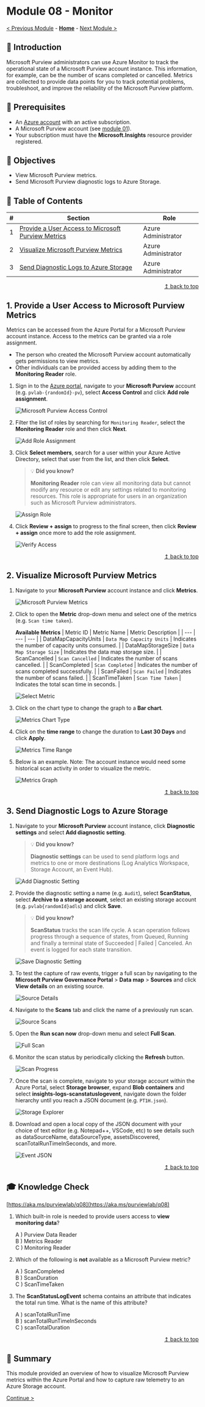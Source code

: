 # Module 08 - Monitor

[< Previous Module](../challenge2/module07.md) - **[Home](../README.md)** - [Next Module >](../challenge2/module016.md)

## :loudspeaker: Introduction

Microsoft Purview administrators can use Azure Monitor to track the operational state of a Microsoft Purview account instance. This information, for example, can be the number of scans completed or cancelled. Metrics are collected to provide data points for you to track potential problems, troubleshoot, and improve the reliability of the Microsoft Purview platform.

## :thinking: Prerequisites

- An [Azure account](https://azure.microsoft.com/free/) with an active subscription.
- A Microsoft Purview account (see [module 01](../challenge1/module01.md)).
- Your subscription must have the **Microsoft.Insights** resource provider registered.

## :dart: Objectives

- View Microsoft Purview metrics.
- Send Microsoft Purview diagnostic logs to Azure Storage.

## :bookmark_tabs: Table of Contents

| #   | Section                                                                                                     | Role                |
| --- | ----------------------------------------------------------------------------------------------------------- | ------------------- |
| 1   | [Provide a User Access to Microsoft Purview Metrics](#1-provide-a-user-access-to-microsoft-purview-metrics) | Azure Administrator |
| 2   | [Visualize Microsoft Purview Metrics](#2-visualize-microsoft-purview-metrics)                               | Azure Administrator |
| 3   | [Send Diagnostic Logs to Azure Storage](#3-send-diagnostic-logs-to-azure-storage)                           | Azure Administrator |

<div align="right"><a href="#module-08---monitor">↥ back to top</a></div>

## 1. Provide a User Access to Microsoft Purview Metrics

Metrics can be accessed from the Azure Portal for a Microsoft Purview account instance. Access to the metrics can be granted via a role assignment.

- The person who created the Microsoft Purview account automatically gets permissions to view metrics.
- Other individuals can be provided access by adding them to the **Monitoring Reader** role.

1. Sign in to the [Azure portal](https://portal.azure.com), navigate to your **Microsoft Purview** account (e.g. `pvlab-{randomId}-pv`), select **Access Control** and click **Add role assignment**.

   ![Microsoft Purview Access Control](../images/module08/08.01-purview-access.png)

2. Filter the list of roles by searching for `Monitoring Reader`, select the **Monitoring Reader** role and then click **Next**.

   ![Add Role Assignment](../images/module08/08.02-access-add.png)

3. Click **Select members**, search for a user within your Azure Active Directory, select that user from the list, and then click **Select**.

   > :bulb: **Did you know?**
   >
   > **Monitoring Reader** role can view all monitoring data but cannot modify any resource or edit any settings related to monitoring resources. This role is appropriate for users in an organization such as Microsoft Purview administrators.

   ![Assign Role](../images/module08/08.03-access-assign.png)

4. Click **Review + assign** to progress to the final screen, then click **Review + assign** once more to add the role assignment.

   ![Verify Access](../images/module08/08.04-access-verify.png)

<div align="right"><a href="#module-08---monitor">↥ back to top</a></div>

## 2. Visualize Microsoft Purview Metrics

1. Navigate to your **Microsoft Purview** account instance and click **Metrics**.

   ![Microsoft Purview Metrics](../images/module08/08.05-purview-metrics.png)

2. Click to open the **Metric** drop-down menu and select one of the metrics (e.g. `Scan time taken`).

   **Available Metrics**
   | Metric ID | Metric Name | Metric Description |
   | --- | --- | --- |
   | DataMapCapacityUnits | `Data Map Capacity Units` | Indicates the number of capacity units consumed. |
   | DataMapStorageSize | `Data Map Storage Size` | Indicates the data map storage size. |
   | ScanCancelled | `Scan Cancelled` | Indicates the number of scans cancelled. |
   | ScanCompleted | `Scan Completed` | Indicates the number of scans completed successfully. |
   | ScanFailed | `Scan Failed` | Indicates the number of scans failed. |
   | ScanTimeTaken | `Scan Time Taken` | Indicates the total scan time in seconds. |

   ![Select Metric](../images/module08/08.06-metrics-select.png)

3. Click on the chart type to change the graph to a **Bar chart**.

   ![Metrics Chart Type](../images/module08/08.07-metrics-chart.png)

4. Click on the **time range** to change the duration to **Last 30 Days** and click **Apply**.

   ![Metrics Time Range](../images/module08/08.08-metrics-range.png)

5. Below is an example. Note: The account instance would need some historical scan activity in order to visualize the metric.

   ![Metrics Graph](../images/module08/08.09-metrics-graph.png)

<div align="right"><a href="#module-08---monitor">↥ back to top</a></div>

## 3. Send Diagnostic Logs to Azure Storage

1. Navigate to your **Microsoft Purview** account instance, click **Diagnostic settings** and select **Add diagnostic setting**.

   > :bulb: **Did you know?**
   >
   > **Diagnostic settings** can be used to send platform logs and metrics to one or more destinations (Log Analytics Workspace, Storage Account, an Event Hub).

   ![Add Diagnostic Setting](../images/module08/08.14-diagnostic-add.png)

2. Provide the diagnostic setting a name (e.g. `Audit`), select **ScanStatus**, select **Archive to a storage account**, select an existing storage account (e.g. `pvlab{randomId}adls`) and click **Save**.

   > :bulb: **Did you know?**
   >
   > **ScanStatus** tracks the scan life cycle. A scan operation follows progress through a sequence of states, from Queued, Running and finally a terminal state of Succeeded | Failed | Canceled. An event is logged for each state transition.

   ![Save Diagnostic Setting](../images/module08/08.15-diagnostic-save.png)

3. To test the capture of raw events, trigger a full scan by navigating to the **Microsoft Purview Governance Portal** > **Data map** > **Sources** and click **View details** on an existing source.

   ![Source Details](../images/module08/08.16-sources-details.png)

4. Navigate to the **Scans** tab and click the name of a previously run scan.

   ![Source Scans](../images/module08/08.17-sources-scans.png)

5. Open the **Run scan now** drop-down menu and select **Full Scan**.

   ![Full Scan](../images/module08/08.18-scan-full.png)

6. Monitor the scan status by periodically clicking the **Refresh** button.

   ![Scan Progress](../images/module08/08.19-scan-progress.png)

7. Once the scan is complete, navigate to your storage account within the Azure Portal, select **Storage browser**, expand **Blob containers** and select **insights-logs-scanstatuslogevent**, navigate down the folder hierarchy until you reach a JSON document (e.g. `PT1H.json`).

   ![Storage Explorer](../images/module08/08.20-storage-explorer.png)

8. Download and open a local copy of the JSON document with your choice of text editor (e.g. Notepad++, VSCode, etc) to see details such as dataSourceName, dataSourceType, assetsDiscovered, scanTotalRunTimeInSeconds, and more.

   ![Event JSON](../images/module08/08.21-event-json.png)

<div align="right"><a href="#module-08---monitor">↥ back to top</a></div>

## :mortar_board: Knowledge Check

[https://aka.ms/purviewlab/q08](https://aka.ms/purviewlab/q08)

1. Which built-in role is needed to provide users access to **view monitoring data**?

   A ) Purview Data Reader  
   B ) Metrics Reader  
   C ) Monitoring Reader

2. Which of the following is **not** available as a Microsoft Purview metric?

   A ) ScanCompleted  
   B ) ScanDuration  
   C ) ScanTimeTaken

3. The **ScanStatusLogEvent** schema contains an attribute that indicates the total run time. What is the name of this attribute?

   A ) scanTotalRunTime  
   B ) scanTotalRunTimeInSeconds  
   C ) scanTotalDuration

<div align="right"><a href="#module-08---monitor">↥ back to top</a></div>

## :tada: Summary

This module provided an overview of how to visualize Microsoft Purview metrics within the Azure Portal and how to capture raw telemetry to an Azure Storage account.

[Continue >](../challenge2/module16.md)
